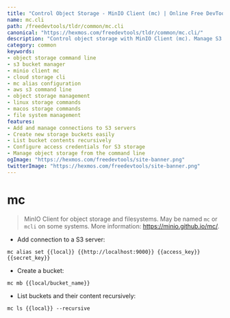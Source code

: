 ```yaml
---
title: "Control Object Storage - MinIO Client (mc) | Online Free DevTools by Hexmos"
name: mc.cli
path: /freedevtools/tldr/common/mc.cli
canonical: "https://hexmos.com/freedevtools/tldr/common/mc.cli/"
description: "Control object storage with MinIO Client (mc). Manage S3 buckets, configure access, and list content recursively. Free online tool, no registration required."
category: common
keywords:
- object storage command line
- s3 bucket manager
- minio client mc
- cloud storage cli
- mc alias configuration
- aws s3 command line
- object storage management
- linux storage commands
- macos storage commands
- file system management
features:
- Add and manage connections to S3 servers
- Create new storage buckets easily
- List bucket contents recursively
- Configure access credentials for S3 storage
- Manage object storage from the command line
ogImage: "https://hexmos.com/freedevtools/site-banner.png"
twitterImage: "https://hexmos.com/freedevtools/site-banner.png"
---
```


# mc

> MinIO Client for object storage and filesystems.
> May be named `mc` or `mcli` on some systems.
> More information: <https://minio.github.io/mc/>.

- Add connection to a S3 server:

`mc alias set {{local}} {{http://localhost:9000}} {{access_key}} {{secret_key}}`

- Create a bucket:

`mc mb {{local/bucket_name}}`

- List buckets and their content recursively:

`mc ls {{local}} --recursive`
